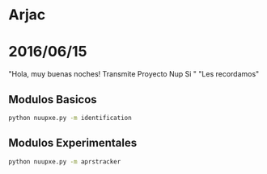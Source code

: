 # Arjac

# 2016/06/15

"Hola, muy buenas noches! Transmite Proyecto Nup Si "
"Les recordamos"

## Modulos Basicos

```sh
python nuupxe.py -m identification
```

## Modulos Experimentales

```sh
python nuupxe.py -m aprstracker
```

